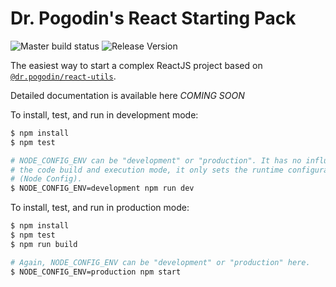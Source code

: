# Dr. Pogodin's React Starting Pack
![Master build status](https://img.shields.io/circleci/project/github/birdofpreyru/react-starter/master.svg)
![Release Version](https://img.shields.io/github/tag/birdofpreyru/react-starter.svg)

The easiest way to start a complex ReactJS project based on
[`@dr.pogodin/react-utils`](https://www.npmjs.com/package/@dr.pogodin/react-utils).

Detailed documentation is available here *COMING SOON*

To install, test, and run in development mode:
```bash
$ npm install
$ npm test

# NODE_CONFIG_ENV can be "development" or "production". It has no influence on
# the code build and execution mode, it only sets the runtime configuration
# (Node Config).
$ NODE_CONFIG_ENV=development npm run dev
```

To install, test, and run in production mode:
```bash
$ npm install
$ npm test
$ npm run build

# Again, NODE_CONFIG_ENV can be "development" or "production" here.
$ NODE_CONFIG_ENV=production npm start
```
